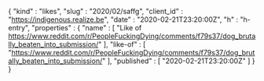 {
  "kind" : "likes",
  "slug" : "2020/02/saffg",
  "client_id" : "https://indigenous.realize.be",
  "date" : "2020-02-21T23:20:00Z",
  "h" : "h-entry",
  "properties" : {
    "name" : [ "Like of https://www.reddit.com/r/PeopleFuckingDying/comments/f79s37/dog_brutally_beaten_into_submission/" ],
    "like-of" : [ "https://www.reddit.com/r/PeopleFuckingDying/comments/f79s37/dog_brutally_beaten_into_submission/" ],
    "published" : [ "2020-02-21T23:20:00Z" ]
  }
}
